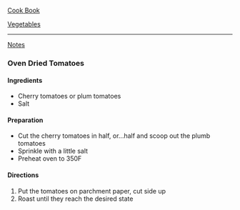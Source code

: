 [Cook Book](https://github.com/vmsmith/CookBook/blob/master/README.md)  

[Vegetables](https://github.com/vmsmith/CookBook/blob/master/vegetables.md)  

-----  

[Notes](https://github.com/vmsmith/CookBook/blob/master/notes.md)  

### Oven Dried Tomatoes  

#### Ingredients  
* Cherry tomatoes or plum tomatoes  
* Salt  

#### Preparation  
* Cut the cherry tomatoes in half, or...half and scoop out the plumb tomatoes  
* Sprinkle with a little salt  
* Preheat oven to 350F  

#### Directions  

1. Put the tomatoes on parchment paper, cut side up  
2. Roast until they reach the desired state  
